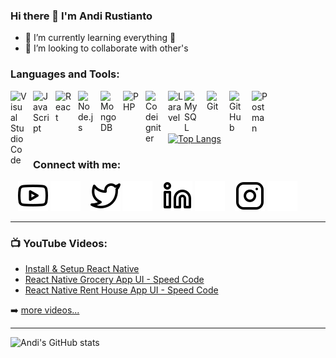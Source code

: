 ### Hi there 👋 I'm Andi Rustianto

<!-- - 🔭 I’m currently working at [Visionet][visionet] -->
- 🌱 I’m currently learning everything 🤣
- 👯 I’m looking to collaborate with other's

### Languages and Tools:

<img align="left" alt="Visual Studio Code" width="26px" src="https://cdn.jsdelivr.net/gh/devicons/devicon/icons/vscode/vscode-original.svg" style="padding-right:10px;" />
<img align="left" alt="JavaScript" width="26px" src="https://cdn.jsdelivr.net/gh/devicons/devicon/icons/javascript/javascript-original.svg" style="padding-right:10px;" />
<img align="left" alt="React" width="26px" src="https://cdn.jsdelivr.net/gh/devicons/devicon/icons/react/react-original.svg" style="padding-right:10px;" />
<img align="left" alt="Node.js" width="26px" src="https://cdn.jsdelivr.net/gh/devicons/devicon/icons/nodejs/nodejs-original.svg" style="padding-right:10px;" />
<img align="left" alt="MongoDB" width="26px" src="https://cdn.jsdelivr.net/gh/devicons/devicon/icons/mongodb/mongodb-original.svg" style="padding-right:10px;" />
<img align="left" alt="PHP" width="26px" src="https://www.freepnglogos.com/uploads/php-logo-png/php-logo-png-transparent-svg-vector-bie-supply-1.png" style="padding-right:10px;" />
<img align="left" alt="Codeigniter" width="26px" src="https://cdn.worldvectorlogo.com/logos/blackfire-inverted-1.svg" style="padding-right:10px;" />
<img align="left" alt="Laravel" width="26px" src="https://upload.wikimedia.org/wikipedia/commons/thumb/9/9a/Laravel.svg/1969px-Laravel.svg.png" />
<img align="left" alt="MySQL" width="26px" src="https://cdn.jsdelivr.net/gh/devicons/devicon/icons/mysql/mysql-original.svg" style="padding-right:10px;" />
<img align="left" alt="Git" width="26px" src="https://cdn.jsdelivr.net/gh/devicons/devicon/icons/git/git-original.svg" style="padding-right:10px;" />
<img align="left" alt="GitHub" width="26px" src="https://user-images.githubusercontent.com/3369400/139447912-e0f43f33-6d9f-45f8-be46-2df5bbc91289.png" style="padding-right:10px;" />
<img align="left" alt="Postman" width="26px" src="https://seeklogo.com/images/P/postman-logo-0087CA0D15-seeklogo.com.png" style="padding-right:10px;" />
<br/>
<br/>


[![Top Langs](https://github-readme-stats.vercel.app/api/top-langs/?username=anditorx&theme=github_dark&layout=compact&hide=html,css,php,blade)](#)

### Connect with me:

<!-- [![website](./img/globe-light.svg)]() -->
<!-- [![website](./img/globe-dark.svg)]() -->

&nbsp;&nbsp;
[![website](./img/youtube-light.svg)](https://www.youtube.com/channel/UCQbmFtP73OmD-neuYFBXCfQ#gh-light-mode-only)
[![website](./img/youtube-dark.svg)](https://www.youtube.com/channel/UCQbmFtP73OmD-neuYFBXCfQ#gh-dark-mode-only)
&nbsp;&nbsp;
[![website](./img/twitter-light.svg)](https://twitter.com/anditorx#gh-light-mode-only)
[![website](./img/twitter-dark.svg)](https://twitter.com/anditorx#gh-dark-mode-only)
&nbsp;&nbsp;
[![website](./img/linkedin-light.svg)](https://www.linkedin.com/in/andirustianto/#gh-light-mode-only)
[![website](./img/linkedin-dark.svg)](https://www.linkedin.com/in/andirustianto/#gh-dark-mode-only)
&nbsp;&nbsp;
[![website](./img/instagram-light.svg)](https://www.instagram.com/andirustti/#gh-light-mode-only)
[![website](./img/instagram-dark.svg)](https://www.instagram.com/andirustti/#gh-dark-mode-only)

---

### 📺 YouTube Videos:

<!-- YOUTUBE:START -->

- [Install & Setup React Native](https://youtu.be/k2LnG2cB9mc)
- [React Native Grocery App UI - Speed Code](https://youtu.be/CzJ08f6WpGs)
- [React Native Rent House App UI - Speed Code](https://youtu.be/7HohCMiapNU)
<!-- YOUTUBE:END -->

➡️ [more videos...](https://www.youtube.com/channel/UCQbmFtP73OmD-neuYFBXCfQ)

---

![Andi's GitHub stats](https://github-readme-stats.vercel.app/api?username=anditorx&theme=github_dark&show_icons=true)

[visionet]: https://www.visionet.co.id/en/
[myyoutube]: https://www.youtube.com/channel/UCQbmFtP73OmD-neuYFBXCfQ

<!--
**anditorx/anditorx** is a ✨ _special_ ✨ repository because its `README.md` (this file) appears on your GitHub profile.

Here are some ideas to get you started:

- 🔭 I’m currently working on ...
- 🌱 I’m currently learning ...
- 👯 I’m looking to collaborate on ...
- 🤔 I’m looking for help with ...
- 💬 Ask me about ...
- 📫 How to reach me: ...
- 😄 Pronouns: ...
- ⚡ Fun fact: ...
-->
